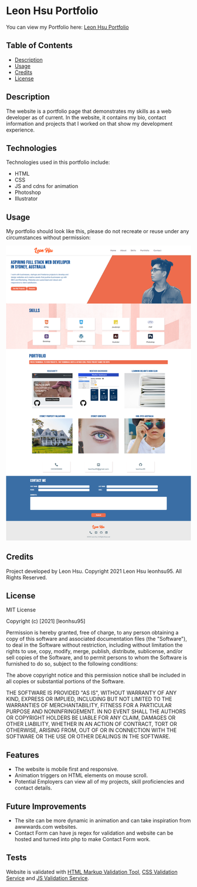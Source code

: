 # Leon Hsu Portfolio

You can view my Portfolio here: [Leon Hsu Portfolio](https://leonhsu95.github.io/leonhsu95-portfolio/)

## Table of Contents

- [Description](#description)
- [Usage](#usage)
- [Credits](#credits)
- [License](#license)

## Description

The website is a portfolio page that demonstrates my skills as a web developer 
as of current. In the website, it contains my bio, contact information and projects that I worked on that show my development experience.

## Technologies

Technologies used in this portfolio include:
 * HTML
 * CSS
 * JS and cdns for animation
 * Photoshop
 * Illustrator

## Usage

My portfolio should look like this, please do not recreate or reuse under any circumstances without permission:

 ![Portfolio Screenshot](assets/screenshots/screenshot.png)

## Credits

Project developed by Leon Hsu. Copyright 2021 Leon Hsu leonhsu95. All Rights Reserved.

## License
MIT License

Copyright (c) [2021] [leonhsu95]

Permission is hereby granted, free of charge, to any person obtaining a copy
of this software and associated documentation files (the "Software"), to deal
in the Software without restriction, including without limitation the rights
to use, copy, modify, merge, publish, distribute, sublicense, and/or sell
copies of the Software, and to permit persons to whom the Software is
furnished to do so, subject to the following conditions:

The above copyright notice and this permission notice shall be included in all
copies or substantial portions of the Software.

THE SOFTWARE IS PROVIDED "AS IS", WITHOUT WARRANTY OF ANY KIND, EXPRESS OR
IMPLIED, INCLUDING BUT NOT LIMITED TO THE WARRANTIES OF MERCHANTABILITY,
FITNESS FOR A PARTICULAR PURPOSE AND NONINFRINGEMENT. IN NO EVENT SHALL THE
AUTHORS OR COPYRIGHT HOLDERS BE LIABLE FOR ANY CLAIM, DAMAGES OR OTHER
LIABILITY, WHETHER IN AN ACTION OF CONTRACT, TORT OR OTHERWISE, ARISING FROM,
OUT OF OR IN CONNECTION WITH THE SOFTWARE OR THE USE OR OTHER DEALINGS IN THE
SOFTWARE.

## Features

- The website is mobile first and responsive.
- Animation triggers on HTML elements on mouse scroll.
- Potential Employers can view all of my projects, skill proficiencies and contact details.

## Future Improvements
- The site can be more dynamic in animation and can take inspiration from awwwards.com websites.
- Contact Form can have js regex for validation and website can be hosted and turned into php to make Contact Form work.

## Tests

Website is validated with [HTML Markup Validation Tool](https://validator.w3.org/), [CSS Validation Service](https://jigsaw.w3.org/css-validator/) and [JS Validation Service](https://jshint.com/).
